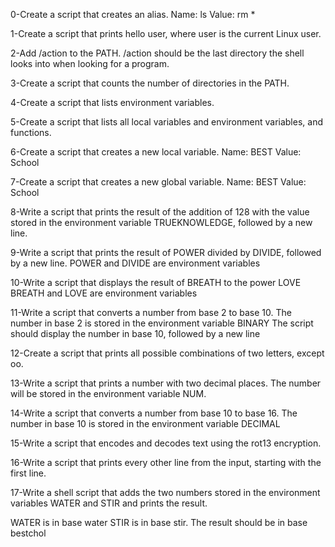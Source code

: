 0-Create a script that creates an alias.
Name: ls
Value: rm *

1-Create a script that prints hello user, where user is the current Linux user.

2-Add /action to the PATH. /action should be the last directory the shell looks into when looking for a program.

3-Create a script that counts the number of directories in the PATH.

4-Create a script that lists environment variables.

5-Create a script that lists all local variables and environment variables, and functions.

6-Create a script that creates a new local variable.
Name: BEST
Value: School

7-Create a script that creates a new global variable.
Name: BEST
Value: School

8-Write a script that prints the result of the addition of 128 with the value stored in the environment variable TRUEKNOWLEDGE, followed by a new line.

9-Write a script that prints the result of POWER divided by DIVIDE, followed by a new line.
POWER and DIVIDE are environment variables

10-Write a script that displays the result of BREATH to the power LOVE
BREATH and LOVE are environment variables

11-Write a script that converts a number from base 2 to base 10.
The number in base 2 is stored in the environment variable BINARY
The script should display the number in base 10, followed by a new line

12-Create a script that prints all possible combinations of two letters, except oo.

13-Write a script that prints a number with two decimal places.
The number will be stored in the environment variable NUM.

14-Write a script that converts a number from base 10 to base 16.
The number in base 10 is stored in the environment variable DECIMAL

15-Write a script that encodes and decodes text using the rot13 encryption.

16-Write a script that prints every other line from the input, starting with the first line.

17-Write a shell script that adds the two numbers stored in the environment variables WATER and STIR and prints the result.

WATER is in base water
STIR is in base stir.
The result should be in base bestchol


